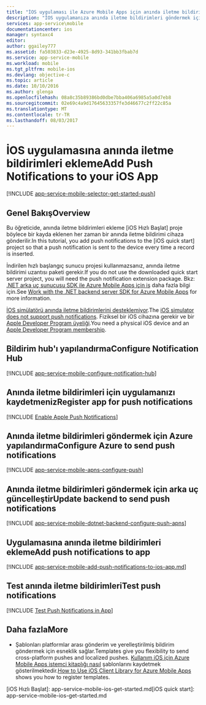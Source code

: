 ```yaml
---
title: "İOS uygulaması ile Azure Mobile Apps için anında iletme bildirimleri ekleme"
description: "İOS uygulamanıza anında iletme bildirimleri göndermek için Azure Mobile Apps kullanmayı öğrenin."
services: app-service\mobile
documentationcenter: ios
manager: syntaxc4
editor: 
author: ggailey777
ms.assetid: fa503833-d23e-4925-8d93-341bb3fbab7d
ms.service: app-service-mobile
ms.workload: mobile
ms.tgt_pltfrm: mobile-ios
ms.devlang: objective-c
ms.topic: article
ms.date: 10/10/2016
ms.author: glenga
ms.openlocfilehash: 08a8c35b89386bd0dbe7bba406a6985a5a0d7eb8
ms.sourcegitcommit: 02e69c4a9d17645633357fe3d46677c2ff22c85a
ms.translationtype: MT
ms.contentlocale: tr-TR
ms.lasthandoff: 08/03/2017
---
```

# <a name="add-push-notifications-to-your-ios-app"></a><span data-ttu-id="b3fac-103">İOS uygulamasına anında iletme bildirimleri ekleme</span><span class="sxs-lookup"><span data-stu-id="b3fac-103">Add Push Notifications to your iOS App</span></span>
[!INCLUDE [app-service-mobile-selector-get-started-push](../../includes/app-service-mobile-selector-get-started-push.md)]

## <a name="overview"></a><span data-ttu-id="b3fac-104">Genel Bakış</span><span class="sxs-lookup"><span data-stu-id="b3fac-104">Overview</span></span>
<span data-ttu-id="b3fac-105">Bu öğreticide, anında iletme bildirimleri ekleme [iOS Hızlı Başlat] proje böylece bir kayda eklenen her zaman bir anında iletme bildirimi cihaza gönderilir.</span><span class="sxs-lookup"><span data-stu-id="b3fac-105">In this tutorial, you add push notifications to the [iOS quick start] project so that a push notification is sent to the device every time a record is inserted.</span></span>

<span data-ttu-id="b3fac-106">İndirilen hızlı başlangıç sunucu projesi kullanmazsanız, anında iletme bildirimi uzantısı paketi gerekir.</span><span class="sxs-lookup"><span data-stu-id="b3fac-106">If you do not use the downloaded quick start server project, you will need the push notification extension package.</span></span> <span data-ttu-id="b3fac-107">Bkz: [.NET arka uç sunucusu SDK ile Azure Mobile Apps için iş](app-service-mobile-dotnet-backend-how-to-use-server-sdk.md) daha fazla bilgi için.</span><span class="sxs-lookup"><span data-stu-id="b3fac-107">See [Work with the .NET backend server SDK for Azure Mobile Apps](app-service-mobile-dotnet-backend-how-to-use-server-sdk.md) for more information.</span></span>

<span data-ttu-id="b3fac-108">[İOS simülatörü anında iletme bildirimlerini desteklemiyor](https://developer.apple.com/library/ios/documentation/IDEs/Conceptual/iOS_Simulator_Guide/TestingontheiOSSimulator.html).</span><span class="sxs-lookup"><span data-stu-id="b3fac-108">The [iOS simulator does not support push notifications](https://developer.apple.com/library/ios/documentation/IDEs/Conceptual/iOS_Simulator_Guide/TestingontheiOSSimulator.html).</span></span> <span data-ttu-id="b3fac-109">Fiziksel bir iOS cihazına gerekir ve bir [Apple Developer Program üyeliği](https://developer.apple.com/programs/ios/).</span><span class="sxs-lookup"><span data-stu-id="b3fac-109">You need a physical iOS device and an [Apple Developer Program membership](https://developer.apple.com/programs/ios/).</span></span>

## <span data-ttu-id="b3fac-110"><a name="configure-hub"></a>Bildirim hub'ı yapılandırma</span><span class="sxs-lookup"><span data-stu-id="b3fac-110"><a name="configure-hub"></a>Configure Notification Hub</span></span>
[!INCLUDE [app-service-mobile-configure-notification-hub](../../includes/app-service-mobile-configure-notification-hub.md)]

## <span data-ttu-id="b3fac-111"><a id="register"></a>Anında iletme bildirimleri için uygulamanızı kaydetmeniz</span><span class="sxs-lookup"><span data-stu-id="b3fac-111"><a id="register"></a>Register app for push notifications</span></span>
[!INCLUDE [Enable Apple Push Notifications](../../includes/enable-apple-push-notifications.md)]

## <a name="configure-azure-to-send-push-notifications"></a><span data-ttu-id="b3fac-112">Anında iletme bildirimleri göndermek için Azure yapılandırma</span><span class="sxs-lookup"><span data-stu-id="b3fac-112">Configure Azure to send push notifications</span></span>
[!INCLUDE [app-service-mobile-apns-configure-push](../../includes/app-service-mobile-apns-configure-push.md)]

## <span data-ttu-id="b3fac-113"><a id="update-server"></a>Anında iletme bildirimleri göndermek için arka uç güncelleştir</span><span class="sxs-lookup"><span data-stu-id="b3fac-113"><a id="update-server"></a>Update backend to send push notifications</span></span>
[!INCLUDE [app-service-mobile-dotnet-backend-configure-push-apns](../../includes/app-service-mobile-dotnet-backend-configure-push-apns.md)]

## <span data-ttu-id="b3fac-114"><a id="add-push"></a>Uygulamasına anında iletme bildirimleri ekleme</span><span class="sxs-lookup"><span data-stu-id="b3fac-114"><a id="add-push"></a>Add push notifications to app</span></span>
[!INCLUDE [app-service-mobile-add-push-notifications-to-ios-app.md](../../includes/app-service-mobile-add-push-notifications-to-ios-app.md)]

## <span data-ttu-id="b3fac-115"><a id="test"></a>Test anında iletme bildirimleri</span><span class="sxs-lookup"><span data-stu-id="b3fac-115"><a id="test"></a>Test push notifications</span></span>
[!INCLUDE [Test Push Notifications in App](../../includes/test-push-notifications-in-app.md)]

## <span data-ttu-id="b3fac-116"><a id="more"></a>Daha fazla</span><span class="sxs-lookup"><span data-stu-id="b3fac-116"><a id="more"></a>More</span></span>
* <span data-ttu-id="b3fac-117">Şablonları platformlar arası gönderim ve yerelleştirilmiş bildirim göndermek için esneklik sağlar.</span><span class="sxs-lookup"><span data-stu-id="b3fac-117">Templates give you flexibility to send cross-platform pushes and localized pushes.</span></span> <span data-ttu-id="b3fac-118">[Kullanım iOS için Azure Mobile Apps istemci kitaplığı nasıl](app-service-mobile-ios-how-to-use-client-library.md#templates) şablonlarını kaydetmek gösterilmektedir.</span><span class="sxs-lookup"><span data-stu-id="b3fac-118">[How to Use iOS Client Library for Azure Mobile Apps](app-service-mobile-ios-how-to-use-client-library.md#templates) shows you how to register templates.</span></span>

<!-- Anchors.  -->

<!-- Images. -->

<!-- URLs. -->
<span data-ttu-id="b3fac-119">[iOS Hızlı Başlat]: app-service-mobile-ios-get-started.md</span><span class="sxs-lookup"><span data-stu-id="b3fac-119">[iOS quick start]: app-service-mobile-ios-get-started.md</span></span>
